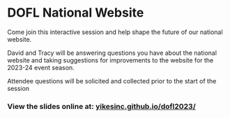 # DOFL National Website

Come join this interactive session and help shape the future of our national website.

David and Tracy will be answering questions you have about the national website and taking suggestions for improvements to the website for the 2023-24 event season.

Attendee questions will be solicited and collected prior to the start of the session

### View the slides online at: [yikesinc.github.io/dofl2023/](https://yikesinc.github.io/dofl2023/) 
